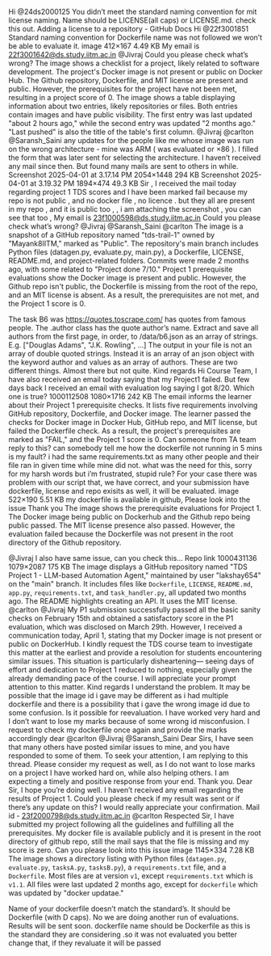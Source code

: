 Hi @24ds2000125 You didn’t meet the standard naming convention for mit license naming.  Name should be LICENSE(all caps) or LICENSE.md. check this out. Adding a license to a repository - GitHub Docs
Hi @22f3001851 Standard naming convention for Dockerfile name was not followed we won’t be able to evaluate it.
image 412×167 4.49 KB My email is 22f3001642@ds.study.iitm.ac.in @Jivraj Could you please check what’s wrong?
The image shows a checklist for a project, likely related to software development. The project's Docker image is not present or public on Docker Hub. The Github repository, Dockerfile, and MIT license are present and public.  However, the prerequisites for the project have not been met, resulting in a project score of 0.
The image shows a table displaying information about two entries, likely repositories or files. Both entries contain images and have public visibility. The first entry was last updated "about 2 hours ago," while the second entry was updated "2 months ago." "Last pushed" is also the title of the table's first column.
@Jivraj @carlton @Saransh_Saini any updates for the people like me whose image was run on the wrong architecture - mine was ARM ( was evaluated or ×86 ). I filled the form that was later sent for selecting the architecture. I haven’t received any mail since then. But found many mails are sent to others in while.
Screenshot 2025-04-01 at 3.17.14 PM 2054×1448 294 KB Screenshot 2025-04-01 at 3.19.32 PM 1894×474 49.3 KB Sir , I received the mail today regarding project 1 TDS scores and I have been marked fail because my repo is not public , and no docker file , no licence . but they all are present in my repo , and it is public too , , i am attaching the screenshot , you can see that too , My email is 23f1000598@ds.study.iitm.ac.in Could you please check what’s wrong? @Jivraj @Saransh_Saini @carlton
The image is a snapshot of a GitHub repository named "tds-trail-1" owned by "Mayank8IITM," marked as "Public". The repository's main branch includes Python files (datagen.py, evaluate.py, main.py), a Dockerfile, LICENSE, README.md, and project-related folders. Commits were made 2 months ago, with some related to "Project done 7/10."
Project 1 prerequisite evaluations show the Docker image is present and public. However, the Github repo isn't public, the Dockerfile is missing from the root of the repo, and an MIT license is absent. As a result, the prerequisites are not met, and the Project 1 score is 0.

The task B6 was https://quotes.toscrape.com/ has quotes from famous people. The .author class has the quote author’s name. Extract and save all authors from the first page, in order, to /data/b6.json as an array of strings. E.g. ["Douglas Adams", "J.K. Rowling", ...] The output in your file is not an array of double quoted strings. Instead it is an array of an json object with the keyword author and values as an array of authors. These are two different things. Almost there but not quite. Kind regards
Hi Course Team, I have also received an email today saying that my Project1 failed. But few days back I received an email with evaluation log saying I got 8/20. Which one is true? 1000112508 1080×1716 242 KB
The email informs the learner about their Project 1 prerequisite checks. It lists five requirements involving GitHub repository, Dockerfile, and Docker image. The learner passed the checks for Docker image in Docker Hub, GitHub repo, and MIT license, but failed the Dockerfile check. As a result, the project's prerequisites are marked as "FAIL," and the Project 1 score is 0.
Can someone from TA team reply to this?
can somebody tell me how the dockerfile not running in 5 mins is my fault? i had the same requirements.txt as many other people and their file ran in given time while mine did not. what was the need for this, sorry for my harsh words but i’m frustrated, stupid rule?
For your case there was problem with our script that, we have correct, and your submission have dockerfile, license and repo exisits as well, it will be evaluated.
image 522×190 5.51 KB my dockerfile is available in github, Please look into the issue Thank you
The image shows the prerequisite evaluations for Project 1.  The Docker image being public on Dockerhub and the Github repo being public passed.  The MIT license presence also passed. However, the evaluation failed because the Dockerfile was not present in the root directory of the Github repository.

@Jivraj I also have same issue, can you check this… Repo link 1000431136 1079×2087 175 KB
The image displays a GitHub repository named "TDS Project 1 - LLM-based Automation Agent," maintained by user "lakshay654" on the "main" branch. It includes files like `Dockerfile`, `LICENSE`, `README.md`, `app.py`, `requirements.txt`, and `task_handler.py`, all updated two months ago. The README highlights creating an API. It uses the MIT license.
@carlton @Jivraj My P1 submission successfully passed all the basic sanity checks on February 15th and obtained a satisfactory score in the P1 evaluation, which was disclosed on March 29th. However, I received a communication today, April 1, stating that my Docker image is not present or public on DockerHub. I kindly request the TDS course team to investigate this matter at the earliest and provide a resolution for students encountering similar issues. This situation is particularly disheartening— seeing days of effort and dedication to Project 1 reduced to nothing, especially given the already demanding pace of the course. I will appreciate your prompt attention to this matter. Kind regards
I understand the problem. It may be possible that the image id i gave may be different as i had multiple dockerfile and there is a possibility that i gave the wrong image id due to some confusion. Is it possible for reevaluation. I have worked very hard and I don’t want to lose my marks because of some wrong id misconfusion. I request to check my dockerfile once again and provide the marks accordingly
dear @carlton @Jivraj @Saransh_Saini Dear Sirs, I have seen that many others have posted similar issues to mine, and you have responded to some of them. To seek your attention, I am replying to this thread. Please consider my request as well, as I do not want to lose marks on a project I have worked hard on, while also helping others. I am expecting a timely and positive response from your end. Thank you.
Dear Sir, I hope you’re doing well. I haven’t received any email regarding the results of Project 1. Could you please check if my result was sent or if there’s any update on this? I would really appreciate your confirmation. Mail id - 23f2000798@ds.study.iitm.ac.in
@carlton Respected Sir, I have submitted my project following all the guidelines and fulfilling all the prerequisites. My docker file is available publicly and it is present in the root directory of github repo, still the mail says that the file is missing and my score is zero. Can you please look into this issue image 1145×334 7.28 KB
The image shows a directory listing with Python files (`datagen.py`, `evaluate.py`, `tasksA.py`, `tasksB.py`), a `requirements.txt` file, and a `Dockerfile`. Most files are at version `v1`, except `requirements.txt` which is `v1.1`.  All files were last updated 2 months ago, except for `dockerfile` which was updated by "docker updatae."

Name of your dockerfile doesn’t match the standard’s. It should be Dockerfile (with D caps).
No we are doing another run of evaluations. Results will be sent soon.
dockerfile name should be Dockerfile as this is the standard they are considering .so it was not evaluated you better change that, if they revaluate it will be passed
